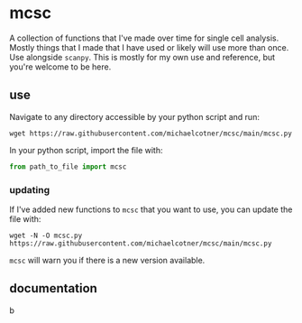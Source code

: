 # mcsc

A collection of functions that I've made over time for single cell analysis. Mostly things that I made that I have used or likely will use more than once. Use alongside `scanpy`. This is mostly for my own use and reference, but you're welcome to be here.

## use

Navigate to any directory accessible by your python script and run:

```
wget https://raw.githubusercontent.com/michaelcotner/mcsc/main/mcsc.py
```

In your python script, import the file with:

```py
from path_to_file import mcsc
```

### updating

If I've added new functions to `mcsc` that you want to use, you can update the file with:

```
wget -N -O mcsc.py https://raw.githubusercontent.com/michaelcotner/mcsc/main/mcsc.py
```

`mcsc` will warn you if there is a new version available.

## documentation

b